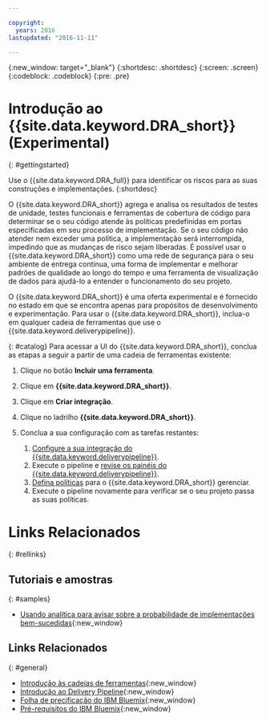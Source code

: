 ```yaml
---

copyright:
  years: 2016
lastupdated: "2016-11-11"

---
```


{:new_window: target="_blank"}
{:shortdesc: .shortdesc}
{:screen: .screen}
{:codeblock: .codeblock}
{:pre: .pre}

# Introdução ao {{site.data.keyword.DRA_short}} (Experimental)
{: #gettingstarted}

Use o {{site.data.keyword.DRA_full}} para identificar os riscos para as suas construções e implementações.
{:shortdesc}

O {{site.data.keyword.DRA_short}} agrega e analisa os resultados de testes de unidade, testes funcionais e ferramentas de cobertura de código para
determinar se o seu código atende às políticas predefinidas em portas especificadas em seu processo de implementação. Se o seu código não atender nem exceder uma
política, a implementação será interrompida, impedindo que as mudanças de risco sejam liberadas. É possível usar o {{site.data.keyword.DRA_short}} como uma
rede de segurança para o seu ambiente de entrega contínua, uma forma de implementar e melhorar padrões de qualidade ao longo do tempo e uma ferramenta de visualização
de dados para ajudá-lo a entender o funcionamento do seu projeto.

O {{site.data.keyword.DRA_short}} é uma oferta experimental e é fornecido no estado em que se encontra apenas para propósitos de desenvolvimento e experimentação. Para
usar o {{site.data.keyword.DRA_short}}, inclua-o em qualquer cadeia de ferramentas que use o {{site.data.keyword.deliverypipeline}}.

{: #catalog}
Para acessar a UI do {{site.data.keyword.DRA_short}}, conclua as etapas a seguir a partir de uma cadeia de ferramentas existente:

1. Clique no botão **Incluir uma ferramenta**.

2. Clique em **{{site.data.keyword.DRA_short}}**.

3. Clique em
**Criar integração**.

4. Clique no ladrilho **{{site.data.keyword.DRA_short}}**.

5. Conclua a sua configuração com as tarefas restantes:

	1. [Configure a sua integração do {{site.data.keyword.deliverypipeline}}](./pipeline_integration.html).
	2. Execute o pipeline e [revise os painéis do {{site.data.keyword.deliverypipeline}}](./pipeline_decision_reports.html).
	3. [Defina políticas](./create_criteria.html) para o {{site.data.keyword.DRA_short}} gerenciar.
	4. Execute o pipeline novamente para verificar se o seu projeto passa as suas políticas.


# Links Relacionados
{: #rellinks}

## Tutoriais e amostras
{: #samples}

* [Usando analítica para avisar sobre a probabilidade de
implementações bem-sucedidas](https://www.ibm.com/devops/method/content/deliver/tool_deployment_risk_analytics/){:new_window}

## Links Relacionados
{: #general}

* [Introdução às cadeias de ferramentas](https://new-console.ng.bluemix.net/docs/toolchains/toolchains_overview.html){:new_window}
* [Introdução ao Delivery Pipeline](https://new-console.ng.bluemix.net/docs/services/DeliveryPipeline/index.html){:new_window}
* [Folha de precificação do IBM Bluemix](https://new-console.ng.bluemix.net/pricing/){:new_window}
* [Pré-requisitos do IBM Bluemix](https://developer.ibm.com/bluemix/support/?cm_mc_uid=96503159749414585876298&cm_mc_sid_50200000=1462802909#prereqs){:new_window}

